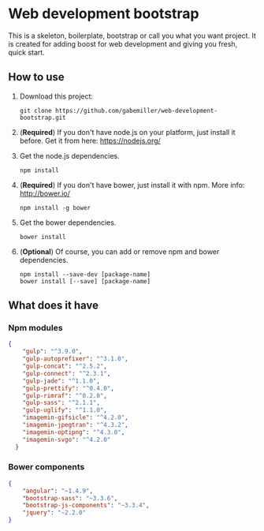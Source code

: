 # Web development bootstrap

This is a skeleton, boilerplate, bootstrap or call you what you want project.
It is created for adding boost for web development and giving you fresh, quick start.

## How to use

1. Download this project:

    ```shell
    git clone https://github.com/gabemiller/web-development-bootstrap.git
    ```
2. (**Required**) If you don't have node.js on your platform, just install it before.
Get it from here: https://nodejs.org/

3. Get the node.js dependencies.
    ```shell
    npm install 
    ```

4. (**Required**) If you don't have bower, just install it with npm.
More info: http://bower.io/
    ```shell
    npm install -g bower
    ```

5. Get the bower dependencies.
    ```shell
    bower install
    ```

6. (**Optional**) Of course, you can add or remove npm and bower dependencies.
    ```shell
    npm install --save-dev [package-name]
    bower install [--save] [package-name]
    ```

## What does it have

### Npm modules

```json
{
    "gulp": "^3.9.0",
    "gulp-autoprefixer": "^3.1.0",
    "gulp-concat": "^2.5.2",
    "gulp-connect": "^2.3.1",
    "gulp-jade": "^1.1.0",
    "gulp-prettify": "^0.4.0",
    "gulp-rimraf": "^0.2.0",
    "gulp-sass": "^2.1.1",
    "gulp-uglify": "^1.1.0",
    "imagemin-gifsicle": "^4.2.0",
    "imagemin-jpegtran": "^4.3.2",
    "imagemin-optipng": "^4.3.0",
    "imagemin-svgo": "^4.2.0"
  }
```

### Bower components
```json
{
    "angular": "~1.4.9",
    "bootstrap-sass": "~3.3.6",
    "bootstrap-js-components": "~3.3.4",
    "jquery": "~2.2.0"
}
```
